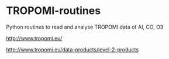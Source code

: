 # TROPOMI-routines
Python routines to read and analyse TROPOMI data of AI, CO, O3

http://www.tropomi.eu/

http://www.tropomi.eu/data-products/level-2-products
